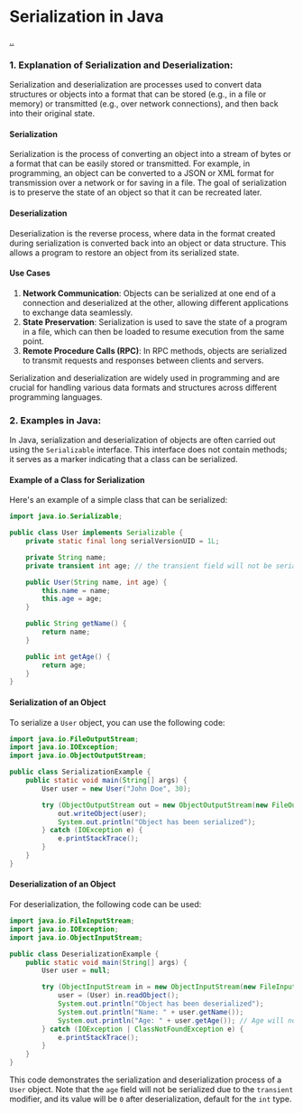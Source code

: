 # Serialization in Java

[..](./README.md)

### 1. Explanation of Serialization and Deserialization:
Serialization and deserialization are processes used to convert data structures or objects into a format that can be stored (e.g., in a file or memory) or transmitted (e.g., over network connections), and then back into their original state.

#### Serialization
Serialization is the process of converting an object into a stream of bytes or a format that can be easily stored or transmitted. For example, in programming, an object can be converted to a JSON or XML format for transmission over a network or for saving in a file. The goal of serialization is to preserve the state of an object so that it can be recreated later.

#### Deserialization
Deserialization is the reverse process, where data in the format created during serialization is converted back into an object or data structure. This allows a program to restore an object from its serialized state.

#### Use Cases
1. **Network Communication**: Objects can be serialized at one end of a connection and deserialized at the other, allowing different applications to exchange data seamlessly.
2. **State Preservation**: Serialization is used to save the state of a program in a file, which can then be loaded to resume execution from the same point.
3. **Remote Procedure Calls (RPC)**: In RPC methods, objects are serialized to transmit requests and responses between clients and servers.

Serialization and deserialization are widely used in programming and are crucial for handling various data formats and structures across different programming languages.

### 2. Examples in Java:
In Java, serialization and deserialization of objects are often carried out using the `Serializable` interface. This interface does not contain methods; it serves as a marker indicating that a class can be serialized.

#### Example of a Class for Serialization
Here's an example of a simple class that can be serialized:

```java
import java.io.Serializable;

public class User implements Serializable {
    private static final long serialVersionUID = 1L;

    private String name;
    private transient int age; // the transient field will not be serialized

    public User(String name, int age) {
        this.name = name;
        this.age = age;
    }

    public String getName() {
        return name;
    }

    public int getAge() {
        return age;
    }
}
```

#### Serialization of an Object
To serialize a `User` object, you can use the following code:

```java
import java.io.FileOutputStream;
import java.io.IOException;
import java.io.ObjectOutputStream;

public class SerializationExample {
    public static void main(String[] args) {
        User user = new User("John Doe", 30);

        try (ObjectOutputStream out = new ObjectOutputStream(new FileOutputStream("user.ser"))) {
            out.writeObject(user);
            System.out.println("Object has been serialized");
        } catch (IOException e) {
            e.printStackTrace();
        }
    }
}
```

#### Deserialization of an Object
For deserialization, the following code can be used:

```java
import java.io.FileInputStream;
import java.io.IOException;
import java.io.ObjectInputStream;

public class DeserializationExample {
    public static void main(String[] args) {
        User user = null;

        try (ObjectInputStream in = new ObjectInputStream(new FileInputStream("user.ser"))) {
            user = (User) in.readObject();
            System.out.println("Object has been deserialized");
            System.out.println("Name: " + user.getName());
            System.out.println("Age: " + user.getAge()); // Age will not be output because it was marked as transient
        } catch (IOException | ClassNotFoundException e) {
            e.printStackTrace();
        }
    }
}
```

This code demonstrates the serialization and deserialization process of a `User` object. Note that the `age` field will not be serialized due to the `transient` modifier, and its value will be `0` after deserialization, default for the `int` type.
